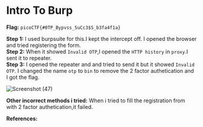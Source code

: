 # Intro To Burp
**Flag:** `picoCTF{#0TP_Bypvss_SuCc3$S_b3fa4f1a}`<br>

**Step 1:** 
I used burpsuite for this.I kept the intercept off. I opened the browser and tried registering the form.<br>
**Step 2:** 
When it showed `Invalid OTP`,I opened the `HTTP history` in `proxy`.I sent it to repeater.<br>
**Step 3:** 
I opened the repeater and and tried to send it but it showed `Invalid OTP`. I changed the name `otp` to `bin` to remove the 2 factor authetication and I got the flag. <br>

![Screenshot (47)](https://github.com/user-attachments/assets/017611b2-2b4a-4a4e-95ad-e6e86a401ba2)


**Other incorrect methods i tried:** 
When i tried to fill the registration from with 2 factor authetication,it failed. 

**References:** 


